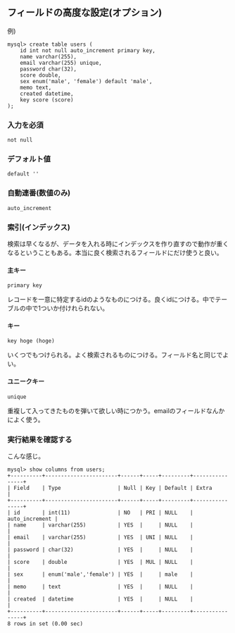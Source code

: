 ## フィールドの高度な設定(オプション)

例)

```
mysql> create table users (
    id int not null auto_increment primary key,
    name varchar(255),
    email varchar(255) unique,
    password char(32),
    score double,
    sex enum('male', 'female') default 'male',
    memo text,
    created datetime,
    key score (score)
);
```


### 入力を必須

`not null`


### デフォルト値

`default ''`


### 自動連番(数値のみ)

`auto_increment`


### 索引(インデックス)

検索は早くなるが、データを入れる時にインデックスを作り直すので動作が重くなるということもある。本当に良く検索されるフィールドにだけ使うと良い。

#### 主キー

`primary key`

レコードを一意に特定するidのようなものにつける。良くidにつける。中でテーブルの中で1ついか付けれられない。

#### キー

`key hoge (hoge)`

いくつでもつけられる。よく検索されるものにつける。フィールド名と同じでよい。


#### ユニークキー

`unique`

重複して入ってきたものを弾いて欲しい時につかう。emailのフィールドなんかによく使う。


### 実行結果を確認する

こんな感じ。

```
mysql> show columns from users;
+----------+-----------------------+------+-----+---------+----------------+
| Field    | Type                  | Null | Key | Default | Extra          |
+----------+-----------------------+------+-----+---------+----------------+
| id       | int(11)               | NO   | PRI | NULL    | auto_increment |
| name     | varchar(255)          | YES  |     | NULL    |                |
| email    | varchar(255)          | YES  | UNI | NULL    |                |
| password | char(32)              | YES  |     | NULL    |                |
| score    | double                | YES  | MUL | NULL    |                |
| sex      | enum('male','female') | YES  |     | male    |                |
| memo     | text                  | YES  |     | NULL    |                |
| created  | datetime              | YES  |     | NULL    |                |
+----------+-----------------------+------+-----+---------+----------------+
8 rows in set (0.00 sec)
```
